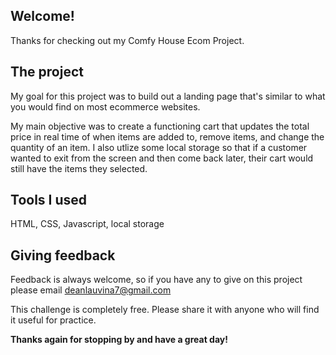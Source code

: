 ## Welcome! 

Thanks for checking out my Comfy House Ecom Project.

## The project

My goal for this project was to build out a landing page that's similar to what you would find on most ecommerce websites.

My main objective was to create a functioning cart that updates the total price in real time of when items are added to, remove items, and change the quantity of an item. I also utlize some local storage so that if a customer wanted to exit from the screen and then come back later, their cart would still have the items they selected.

## Tools I used 
HTML, CSS, Javascript, local storage

## Giving feedback

Feedback is always welcome, so if you have any to give on this project please email deanlauvina7@gmail.com

This challenge is completely free. Please share it with anyone who will find it useful for practice.

**Thanks again for stopping by and have a great day!** 
